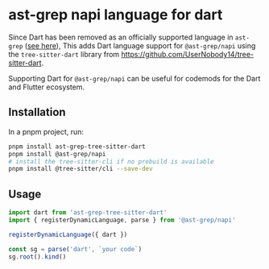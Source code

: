 # ast-grep napi language for dart

Since Dart has been removed as an officially supported language in `ast-grep` ([see here](https://github.com/ast-grep/ast-grep/commit/cd25a628f07bba546b9b7f7333079de481995def)),
This adds Dart language support for `@ast-grep/napi` using the `tree-sitter-dart` library from <https://github.com/UserNobody14/tree-sitter-dart>.

Supporting Dart for `@ast-grep/napi` can be useful for codemods for the Dart and Flutter ecosystem.

## Installation

In a pnpm project, run:

```bash
pnpm install ast-grep-tree-sitter-dart
pnpm install @ast-grep/napi
# install the tree-sitter-cli if no prebuild is available
pnpm install @tree-sitter/cli --save-dev
```

## Usage

```js
import dart from 'ast-grep-tree-sitter-dart'
import { registerDynamicLanguage, parse } from '@ast-grep/napi'

registerDynamicLanguage({ dart })

const sg = parse('dart', `your code`)
sg.root().kind()
```
